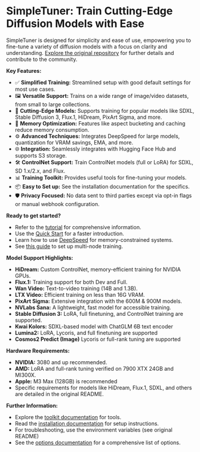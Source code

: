 # SimpleTuner: Train Cutting-Edge Diffusion Models with Ease

SimpleTuner is designed for simplicity and ease of use, empowering you to fine-tune a variety of diffusion models with a focus on clarity and understanding. [Explore the original repository](https://github.com/bghira/SimpleTuner) for further details and contribute to the community.

**Key Features:**

*   ✅ **Simplified Training:** Streamlined setup with good default settings for most use cases.
*   🖼️ **Versatile Support:** Trains on a wide range of image/video datasets, from small to large collections.
*   🚀 **Cutting-Edge Models:** Supports training for popular models like SDXL, Stable Diffusion 3, Flux.1, HiDream, PixArt Sigma, and more.
*   🧠 **Memory Optimization:** Features like aspect bucketing and caching reduce memory consumption.
*   ⚙️ **Advanced Techniques:** Integrates DeepSpeed for large models, quantization for VRAM savings, EMA, and more.
*   🌐 **Integration:** Seamlessly integrates with Hugging Face Hub and supports S3 storage.
*   🛠️ **ControlNet Support:** Train ControlNet models (full or LoRA) for SDXL, SD 1.x/2.x, and Flux.
*   📊 **Training Toolkit:** Provides useful tools for fine-tuning your models.
*   📦 **Easy to Set up:** See the installation documentation for the specifics.
*   🛡️ **Privacy Focused:** No data sent to third parties except via opt-in flags or manual webhook configuration.

**Ready to get started?**

*   Refer to the [tutorial](/TUTORIAL.md) for comprehensive information.
*   Use the [Quick Start](/documentation/QUICKSTART.md) for a faster introduction.
*   Learn how to use [DeepSpeed](/documentation/DEEPSPEED.md) for memory-constrained systems.
*   See [this guide](/documentation/DISTRIBUTED.md) to set up multi-node training.

**Model Support Highlights:**

*   **HiDream:** Custom ControlNet, memory-efficient training for NVIDIA GPUs.
*   **Flux.1:** Training support for both Dev and Full.
*   **Wan Video:** Text-to-video training (14B and 1.3B).
*   **LTX Video:** Efficient training on less than 16G VRAM.
*   **PixArt Sigma:** Extensive integration with the 600M & 900M models.
*   **NVLabs Sana:** A lightweight, fast model for accessible training.
*   **Stable Diffusion 3:** LoRA, full finetuning, and ControlNet training are supported.
*   **Kwai Kolors:** SDXL-based model with ChatGLM 6B text encoder
*   **Lumina2:** LoRA, Lycoris, and full finetuning are supported
*   **Cosmos2 Predict (Image)** Lycoris or full-rank tuning are supported

**Hardware Requirements:**

*   **NVIDIA:** 3080 and up recommended.
*   **AMD:** LoRA and full-rank tuning verified on 7900 XTX 24GB and MI300X.
*   **Apple:** M3 Max (128GB) is recommended
*   Specific requirements for models like HiDream, Flux.1, SDXL, and others are detailed in the original README.

**Further Information:**

*   Explore the [toolkit documentation](/toolkit/README.md) for tools.
*   Read the [installation documentation](/INSTALL.md) for setup instructions.
*   For troubleshooting, use the environment variables (see original README)
*   See the [options documentation](/OPTIONS.md) for a comprehensive list of options.